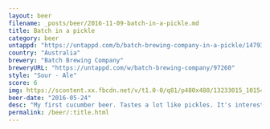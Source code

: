 ```yaml
---
layout: beer
filename: _posts/beer/2016-11-09-batch-in-a-pickle.md
title: Batch in a pickle
category: beer
untappd: "https://untappd.com/b/batch-brewing-company-in-a-pickle/1479361"
country: "Australia"
brewery: "Batch Brewing Company"
breweryURL: "https://untappd.com/w/batch-brewing-company/97260"
style: "Sour - Ale"
score: 6
img: https://scontent.xx.fbcdn.net/v/t1.0-0/q81/p480x480/13233015_10154147274988745_881393278262650589_n.jpg?oh=a118f5e13f1cd557f15bb61e2a20614e&oe=593D226B
beer-date: "2016-05-24"
desc: "My first cucumber beer. Tastes a lot like pickles. It's interesting but it wouldn't bring me back"
permalink: /beer/:title.html
---
```


